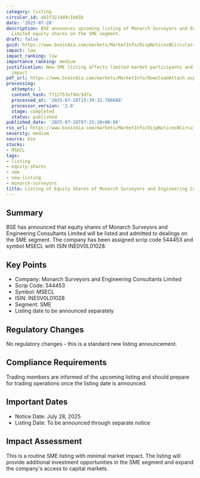 ```yaml
---
category: listing
circular_id: ab1f3214d4c1b65b
date: '2025-07-28'
description: BSE announces upcoming listing of Monarch Surveyors and Engineering Consultants
  Limited equity shares on the SME segment.
draft: false
guid: https://www.bseindia.com/markets/MarketInfo/DispNoticesNCirculars.aspx?Noticeid={70A33AB5-F69C-4693-906D-A323B6C3BA9E}&noticeno=20250728-4&dt=07/28/2025&icount=4&totcount=66&flag=0
impact: low
impact_ranking: low
importance_ranking: medium
justification: New SME listing affects limited market participants and has localized
  impact
pdf_url: https://www.bseindia.com/markets/MarketInfo/DownloadAttach.aspx?id=20250728-4&attachedId=
processing:
  attempts: 1
  content_hash: f712753ef46c9d7a
  processed_at: '2025-07-28T15:39:32.786688'
  processor_version: '2.0'
  stage: completed
  status: published
published_date: '2025-07-28T07:15:10+00:00'
rss_url: https://www.bseindia.com/markets/MarketInfo/DispNoticesNCirculars.aspx?Noticeid={70A33AB5-F69C-4693-906D-A323B6C3BA9E}&noticeno=20250728-4&dt=07/28/2025&icount=4&totcount=66&flag=0
severity: medium
source: bse
stocks:
- MSECL
tags:
- listing
- equity-shares
- sme
- new-listing
- monarch-surveyors
title: Listing of Equity Shares of Monarch Surveyors and Engineering Consultants Limited
---
```


## Summary

BSE has announced that equity shares of Monarch Surveyors and Engineering Consultants Limited will be listed and admitted to dealings on the SME segment. The company has been assigned scrip code 544453 and symbol MSECL with ISIN INE0V0L01028.

## Key Points

- Company: Monarch Surveyors and Engineering Consultants Limited
- Scrip Code: 544453
- Symbol: MSECL
- ISIN: INE0V0L01028
- Segment: SME
- Listing date to be announced separately

## Regulatory Changes

No regulatory changes - this is a standard new listing announcement.

## Compliance Requirements

Trading members are informed of the upcoming listing and should prepare for trading operations once the listing date is announced.

## Important Dates

- Notice Date: July 28, 2025
- Listing Date: To be announced through separate notice

## Impact Assessment

This is a routine SME listing with minimal market impact. The listing will provide additional investment opportunities in the SME segment and expand the company's access to capital markets.